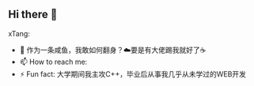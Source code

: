 ## Hi there 👋

<!--**xtangyes/xtangyes** is a ✨ _special_ ✨ repository because its `README.md` (this file) appears on your GitHub profile.-->

xTang:
- 🤔 作为一条咸鱼，我敢如何翻身？☁️要是有大佬踢我就好了☕️
- 📫 How to reach me: 
- ⚡ Fun fact: 大学期间我主攻C++，毕业后从事我几乎从未学过的WEB开发
